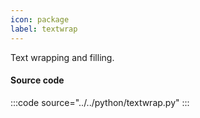 ```yaml
---
icon: package
label: textwrap
---
```


Text wrapping and filling.

#### Source code

:::code source="../../python/textwrap.py" :::